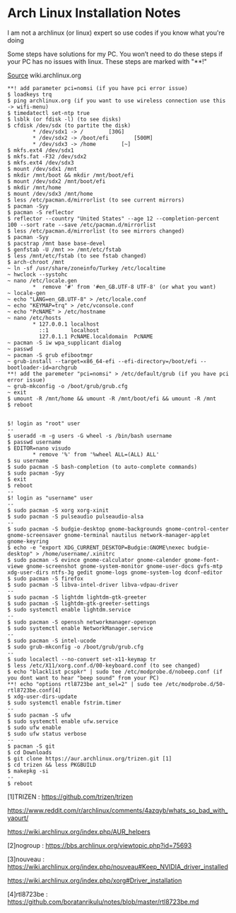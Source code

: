 # Arch Linux Installation Notes
I am not a archlinux (or linux) expert so use codes if you know	what you're doing

Some steps have solutions for my PC. You won’t need to do these steps if your PC has no issues with linux. These steps are marked with "**!"

[Source](https://wiki.archlinux.org/index.php/Installation_guide) wiki.archlinux.org


	**! add parameter pci=nomsi (if you have pci error issue)
	$ loadkeys trq
	$ ping archlinux.org (if you want to use wireless connection use this -> wifi-menu)
	$ timedatectl set-ntp true
	$ lsblk (or fdisk -l) (to see disks)
	$ cfdisk /dev/sdx (to partite the disk)
			* /dev/sdx1 -> /		[30G]
			* /dev/sdx2 -> /boot/efi		[500M]
			* /dev/sdx3 -> /home		[~]
	$ mkfs.ext4 /dev/sdx1
	$ mkfs.fat -F32 /dev/sdx2
	$ mkfs.ext4 /dev/sdx3
	$ mount /dev/sdx1 /mnt
	$ mkdir /mnt/boot && mkdir /mnt/boot/efi
	$ mount /dev/sdx2 /mnt/boot/efi
	$ mkdir /mnt/home
	$ mount /dev/sdx3 /mnt/home
	$ less /etc/pacman.d/mirrorlist (to see current mirrors)
	$ pacman -Syy
	$ pacman -S reflector
	$ reflector --country "United States" --age 12 --completion-percent 100 --sort rate --save /etc/pacman.d/mirrorlist
	$ less /etc/pacman.d/mirrorlist (to see mirrors changed)
	$ pacman -Syy
	$ pacstrap /mnt base base-devel
	$ genfstab -U /mnt >> /mnt/etc/fstab
	$ less /mnt/etc/fstab (to see fstab changed)
	$ arch-chroot /mnt
	~ ln -sf /usr/share/zoneinfo/Turkey /etc/localtime
	~ hwclock --systohc
	~ nano /etc/locale.gen
			*  remove '#' from '#en_GB.UTF-8 UTF-8' (or what you want)
	~ locale-gen
	~ echo "LANG=en_GB.UTF-8" > /etc/locale.conf
	~ echo "KEYMAP=trq" > /etc/vconsole.conf
	~ echo "PcNAME" > /etc/hostname
	~ nano /etc/hosts
			* 127.0.0.1	localhost
			  ::1		localhost
			  127.0.1.1	PcNAME.localdomain	PcNAME
	~ pacman -S iw wpa_supplicant dialog
	~ passwd
	~ pacman -S grub efibootmgr
	~ grub-install --target=x86_64-efi --efi-directory=/boot/efi --bootloader-id=archgrub
	**! add the paremeter "pci=nomsi" > /etc/default/grub (if you have pci error issue)
	~ grub-mkconfig -o /boot/grub/grub.cfg
	~ exit
	$ umount -R /mnt/home && umount -R /mnt/boot/efi && umount -R /mnt
	$ reboot


	$! login as "root" user
	--
	$ useradd -m -g users -G wheel -s /bin/bash username
	$ passwd username
	$ EDITOR=nano visudo
			* remove '%' from '%wheel ALL=(ALL) ALL'
	$ su username
	$ sudo pacman -S bash-completion (to auto-complete commands)
	$ sudo pacman -Syy
	$ exit
	$ reboot
	--
	$! login as "username" user
	--
	$ sudo pacman -S xorg xorg-xinit
	$ sudo pacman -S pulseaudio pulseaudio-alsa
	--
	$ sudo pacman -S budgie-desktop gnome-backgrounds gnome-control-center gnome-screensaver gnome-terminal nautilus network-manager-applet gnome-keyring
	$ echo -e "export XDG_CURRENT_DESKTOP=Budgie:GNOME\nexec budgie-desktop" > /home/username/.xinitrc
	$ sudo pacman -S evince gnome-calculator gnome-calender gnome-font-viewe gnome-screenshot gnome-system-monitor gnome-user-docs gvfs-mtp xdg-user-dirs ntfs-3g gedit gnome-logs gnome-system-log dconf-editor
	$ sudo pacman -S firefox
	$ sudo pacman -S libva-intel-driver libva-vdpau-driver
	--
	$ sudo pacman -S lightdm lightdm-gtk-greeter
	$ sudo pacman -S lightdm-gtk-greeter-settings
	$ sudo systemctl enable lightdm.service
	--
	$ sudo pacman -S openssh networkmanager-openvpn
	$ sudo systemctl enable NetworkManager.service
	--
	$ sudo pacman -S intel-ucode
	$ sudo grub-mkconfig -o /boot/grub/grub.cfg
	--
	$ sudo localectl --no-convert set-x11-keymap tr
	$ less /etc/X11/xorg.conf.d/00-keyboard.conf (to see changed)
	$ echo "blacklist pcspkr" | sudo tee /etc/modprobe.d/nobeep.conf (if you dont want to hear "beep sound" from your PC)
	**! echo "options rtl8723be ant_sel=2" | sudo tee /etc/modprobe.d/50-rtl8723be.conf[4]
	$ xdg-user-dirs-update
	$ sudo systemctl enable fstrim.timer
	--
	$ sudo pacman -S ufw
	$ sudo systemctl enable ufw.service
	$ sudo ufw enable
	$ sudo ufw status verbose
	--
	$ pacman -S git
	$ cd Downloads
	$ git clone https://aur.archlinux.org/trizen.git [1]
	$ cd trizen && less PKGBUILD
	$ makepkg -si
	--
	$ reboot

[1]TRIZEN : https://github.com/trizen/trizen

   https://www.reddit.com/r/archlinux/comments/4azqyb/whats_so_bad_with_yaourt/

   https://wiki.archlinux.org/index.php/AUR_helpers

[2]nogroup : https://bbs.archlinux.org/viewtopic.php?id=75693

[3]nouveau : https://wiki.archlinux.org/index.php/nouveau#Keep_NVIDIA_driver_installed

   https://wiki.archlinux.org/index.php/xorg#Driver_installation

[4]rtl8723be : https://github.com/boratanrikulu/notes/blob/master/rtl8723be.md
